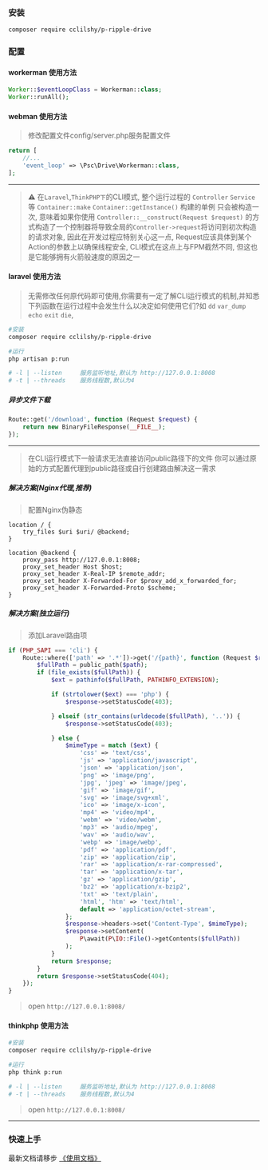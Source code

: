 ### 安装

```bash
composer require cclilshy/p-ripple-drive
```

### 配置

#### workerman 使用方法

```php
Worker::$eventLoopClass = Workerman::class;
Worker::runAll();
```

#### webman 使用方法

> 修改配置文件config/server.php服务配置文件

```php
return [
    //...
    'event_loop' => \Psc\Drive\Workerman::class,
];
```

---

> ⚠️ 在`Laravel`,`ThinkPHP下`的CLI模式, 整个运行过程的 `Controller` `Service`
> 等 `Container::make` `Container::getInstance()` 构建的单例
> 只会被构造一次, 意味着如果你使用 `Controller::__construct(Request $request)`
> 的方式构造了一个控制器将导致全局的`Controller->request`将访问到初次构造的请求对象,
> 因此在开发过程应特别关心这一点, Request应该具体到某个Action的参数上以确保线程安全,
> CLI模式在这点上与FPM截然不同, 但这也是它能够拥有火箭般速度的原因之一

#### laravel 使用方法

> 无需修改任何原代码即可使用,你需要有一定了解CLI运行模式的机制,并知悉下列函数在运行过程中会发生什么以决定如何使用它们?如
> `dd` `var_dump` `echo` `exit` `die`,

```bash
#安装
composer require cclilshy/p-ripple-drive

#运行
php artisan p:run

# -l | --listen     服务监听地址,默认为 http://127.0.0.1:8008
# -t | --threads    服务线程数,默认为4
```

##### 异步文件下载

```php
Route::get('/download', function (Request $request) {
    return new BinaryFileResponse(__FILE__);
});
```

---

> 在CLI运行模式下一般请求无法直接访问public路径下的文件
> 你可以通过原始的方式配置代理到public路径或自行创建路由解决这一需求

##### 解决方案(Nginx代理,推荐)

> 配置Nginx伪静态

```nginx
location / {
    try_files $uri $uri/ @backend;
}

location @backend {
    proxy_pass http://127.0.0.1:8008;
    proxy_set_header Host $host;
    proxy_set_header X-Real-IP $remote_addr;
    proxy_set_header X-Forwarded-For $proxy_add_x_forwarded_for;
    proxy_set_header X-Forwarded-Proto $scheme;
}
```

##### 解决方案(独立运行)

> 添加Laravel路由项

```php
if (PHP_SAPI === 'cli') {
    Route::where(['path' => '.*'])->get('/{path}', function (Request $request, \Illuminate\Http\Response $response, string $path) {
        $fullPath = public_path($path);
        if (file_exists($fullPath)) {
            $ext = pathinfo($fullPath, PATHINFO_EXTENSION);

            if (strtolower($ext) === 'php') {
                $response->setStatusCode(403);

            } elseif (str_contains(urldecode($fullPath), '..')) {
                $response->setStatusCode(403);

            } else {
                $mimeType = match ($ext) {
                    'css' => 'text/css',
                    'js' => 'application/javascript',
                    'json' => 'application/json',
                    'png' => 'image/png',
                    'jpg', 'jpeg' => 'image/jpeg',
                    'gif' => 'image/gif',
                    'svg' => 'image/svg+xml',
                    'ico' => 'image/x-icon',
                    'mp4' => 'video/mp4',
                    'webm' => 'video/webm',
                    'mp3' => 'audio/mpeg',
                    'wav' => 'audio/wav',
                    'webp' => 'image/webp',
                    'pdf' => 'application/pdf',
                    'zip' => 'application/zip',
                    'rar' => 'application/x-rar-compressed',
                    'tar' => 'application/x-tar',
                    'gz' => 'application/gzip',
                    'bz2' => 'application/x-bzip2',
                    'txt' => 'text/plain',
                    'html', 'htm' => 'text/html',
                    default => 'application/octet-stream',
                };
                $response->headers->set('Content-Type', $mimeType);
                $response->setContent(
                    P\await(P\IO::File()->getContents($fullPath))
                );
            }
            return $response;
        }
        return $response->setStatusCode(404);
    });
}
```

> open `http://127.0.0.1:8008/`

#### thinkphp 使用方法

```bash
#安装
composer require cclilshy/p-ripple-drive

#运行
php think p:run

# -l | --listen     服务监听地址,默认为 http://127.0.0.1:8008
# -t | --threads    服务线程数,默认为4
```

> open `http://127.0.0.1:8008/`
---

### 快速上手

最新文档请移步 [《使用文档》](https://github.com/cloudtay/p-ripple-core.git)
